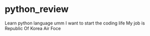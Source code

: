 # python_review
Learn python language
umm I want to start the coding life
My job is Republic Of Korea Air Foce 
